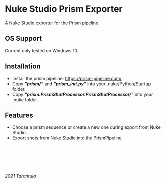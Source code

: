 # Nuke Studio Prism Exporter
A Nuke Studio exporter for the Prism pipeline

## OS Support
Current only tested on Windows 10.

## Installation
- Install the prism pipeline: https://prism-pipeline.com/
- Copy __*"prism/"*__ and __*"prism_init.py"*__ into your .nuke/Python/Startup folder.
- Copy __*"prism.PrismShotProcessor.PrismShotProcessor/"*__ into your .nuke folder.

## Features
- Choose a prism sequence or create a new one during export from Nuke Studio.
- Export shots from Nuke Studio into the PrismPipeline

&nbsp;  
&nbsp;  
&nbsp;  
#
_2021 Tarantula_ 
